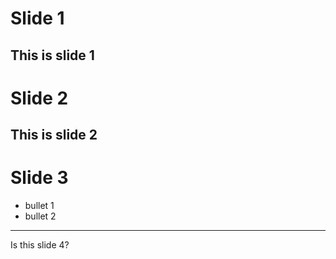 # Slide 1
This is slide 1
---
# Slide 2
This is slide 2
---
# Slide 3
 * bullet 1
 * bullet 2
 
---
 Is this slide 4?
 
